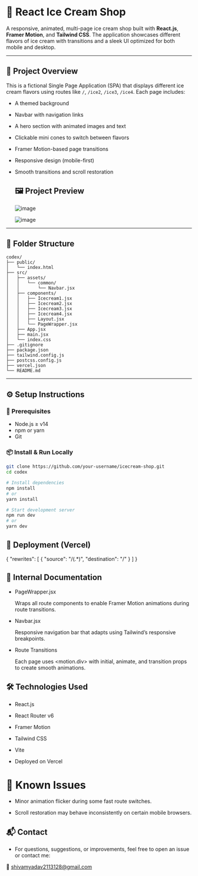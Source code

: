 # 🍦 React Ice Cream Shop

A responsive, animated, multi-page ice cream shop built with **React.js**, **Framer Motion**, and **Tailwind CSS**. The application showcases different flavors of ice cream with transitions and a sleek UI optimized for both mobile and desktop.

---

## 📌 Project Overview

This is a fictional Single Page Application (SPA) that displays different ice cream flavors using routes like `/`, `/ice2`, `/ice3`, `/ice4`. Each page includes:

- A themed background
- Navbar with navigation links
- A hero section with animated images and text
- Clickable mini cones to switch between flavors
- Framer Motion-based page transitions
- Responsive design (mobile-first)
- Smooth transitions and scroll restoration


  ## 🖼️ Project Preview

   ![image](https://github.com/user-attachments/assets/04eeb6b1-f0aa-43dc-b172-c99476b96b6a)

   ![image](https://github.com/user-attachments/assets/69ff82fb-171a-4e53-b7bf-c3891493d49c)


  


---

## 📁 Folder Structure

```plaintext
codex/
├── public/
│   └── index.html
├── src/
│   ├── assets/
│   │   └── common/
│   │       └── Navbar.jsx
│   ├── components/
│   │   ├── Icecream1.jsx
│   │   ├── Icecream2.jsx
│   │   ├── Icecream3.jsx
│   │   ├── Icecream4.jsx
│   │   ├── Layout.jsx
│   │   └── PageWrapper.jsx
│   ├── App.jsx
│   ├── main.jsx
│   └── index.css
├── .gitignore
├── package.json
├── tailwind.config.js
├── postcss.config.js
├── vercel.json
└── README.md
```



---

## ⚙️ Setup Instructions

### 🔧 Prerequisites

- Node.js ≥ v14
- npm or yarn
- Git

### 📦 Install & Run Locally

```bash
git clone https://github.com/your-username/icecream-shop.git
cd codex

# Install dependencies
npm install
# or
yarn install

# Start development server
npm run dev
# or
yarn dev

```

## 🚀 Deployment (Vercel)

{
  "rewrites": [
    { "source": "/(.*)", "destination": "/" }
  ]
}



## 📌 Internal Documentation

- PageWrapper.jsx

  Wraps all route components to enable Framer Motion animations during route transitions.

- Navbar.jsx

  Responsive navigation bar that adapts using Tailwind’s responsive breakpoints.

- Route Transitions

  Each page uses <motion.div> with initial, animate, and transition props to create smooth animations.

## 🛠️ Technologies Used

- React.js

- React Router v6

- Framer Motion

- Tailwind CSS

- Vite

- Deployed on Vercel


# 🚧 Known Issues

- Minor animation flicker during some fast route switches.

- Scroll restoration may behave inconsistently on certain mobile browsers.



## 📬 Contact
- For questions, suggestions, or improvements, feel free to open an issue or contact me:

📧 shivamyadav2113128@gmail.com
